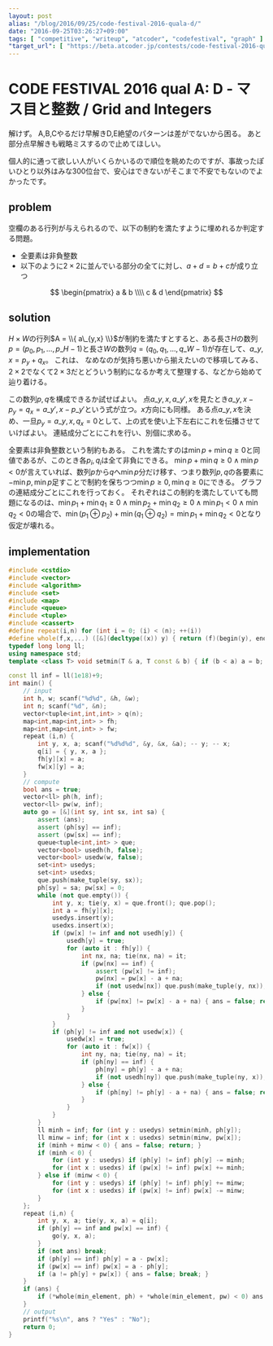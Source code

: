 ```yaml
---
layout: post
alias: "/blog/2016/09/25/code-festival-2016-quala-d/"
date: "2016-09-25T03:26:27+09:00"
tags: [ "competitive", "writeup", "atcoder", "codefestival", "graph" ]
"target_url": [ "https://beta.atcoder.jp/contests/code-festival-2016-quala/tasks/codefestival_2016_qualA_d" ]
---
```


# CODE FESTIVAL 2016 qual A: D - マス目と整数 / Grid and Integers

解けず。
A,B,Cやるだけ早解きD,E絶望のパターンは差がでないから困る。
あと部分点早解きも戦略ミスするので止めてほしい。

個人的に通って欲しい人がいくらかいるので順位を眺めたのですが、事故ったぽいひとり以外はみな$300$位台で、安心はできないがそこまで不安でもないのでよかったです。

## problem

空欄のある行列が与えられるので、以下の制約を満たすように埋めれるか判定する問題。

-   全要素は非負整数
-   以下のように$2\times 2$に並んでいる部分の全てに対し、$a+d = b+c$が成り立つ

$$ \begin{pmatrix}
    a & b \\\\
    c & d
\end{pmatrix} $$

## solution

$H \times W$の行列$A = \\{ a\_{y,x} \\}$が制約を満たすとすると、ある長さ$H$の数列$p = ( p_0, p_1, \dots, p\_{H-1} )$と長さ$W$の数列$q = ( q_0, q_1, \dots, q\_{W-1} )$が存在して、$a\_{y,x} = p_y + q_x$。
これは、 なめなのが気持ち悪いから揃えたいので移項してみる、$2 \times 2$でなくて$2 \times 3$だとどういう制約になるか考えて整理する、などから始めて辿り着ける。

この数列$p, q$を構成できるか試せばよい。
点$a\_{y,x}, a\_{y',x}$を見たとき$a\_{y,x} - p_y = q_x = a\_{y',x} - p\_{y'}$という式が立つ。$x$方向にも同様。
ある点$a\_{y,x}$を決め、一旦$p_y = a\_{y,x}, q_x = 0$として、上の式を使い上下左右にこれを伝播させていけばよい。
連結成分ごとにこれを行い、別個に求める。

全要素は非負整数という制約もある。
これを満たすのは$\min p + \min q \ge 0$と同値であるが、このとき各$p_i, q_i$は全て非負にできる。
$\min p + \min q \ge 0 \land \min p \lt 0$が言えていれば、数列$p$から$q$へ$\min p$分だけ移す、つまり数列$p,q$の各要素に$- \min p, \min p$足すことで制約を保ちつつ$\min p \ge 0, \min q \ge 0$にできる。
グラフの連結成分ごとにこれを行っておく。
それぞれはこの制約を満たしていても問題になるのは、$\min p_1 + \min q_1 \ge 0 \land \min p_2 + \min q_2 \ge 0 \land \min p_1 \lt 0 \land \min q_2 \lt 0$の場合で、$\min (p_1 \oplus p_2) + \min (q_1 \oplus q_2) = \min p_1 + \min q_2 \lt 0$となり仮定が壊れる。

## implementation

``` c++
#include <cstdio>
#include <vector>
#include <algorithm>
#include <set>
#include <map>
#include <queue>
#include <tuple>
#include <cassert>
#define repeat(i,n) for (int i = 0; (i) < (n); ++(i))
#define whole(f,x,...) ([&](decltype((x)) y) { return (f)(begin(y), end(y), ## __VA_ARGS__); })(x)
typedef long long ll;
using namespace std;
template <class T> void setmin(T & a, T const & b) { if (b < a) a = b; }

const ll inf = ll(1e18)+9;
int main() {
    // input
    int h, w; scanf("%d%d", &h, &w);
    int n; scanf("%d", &n);
    vector<tuple<int,int,int> > q(n);
    map<int,map<int,int> > fh;
    map<int,map<int,int> > fw;
    repeat (i,n) {
        int y, x, a; scanf("%d%d%d", &y, &x, &a); -- y; -- x;
        q[i] = { y, x, a };
        fh[y][x] = a;
        fw[x][y] = a;
    }
    // compute
    bool ans = true;
    vector<ll> ph(h, inf);
    vector<ll> pw(w, inf);
    auto go = [&](int sy, int sx, int sa) {
        assert (ans);
        assert (ph[sy] == inf);
        assert (pw[sx] == inf);
        queue<tuple<int,int> > que;
        vector<bool> usedh(h, false);
        vector<bool> usedw(w, false);
        set<int> usedys;
        set<int> usedxs;
        que.push(make_tuple(sy, sx));
        ph[sy] = sa; pw[sx] = 0;
        while (not que.empty()) {
            int y, x; tie(y, x) = que.front(); que.pop();
            int a = fh[y][x];
            usedys.insert(y);
            usedxs.insert(x);
            if (pw[x] != inf and not usedh[y]) {
                usedh[y] = true;
                for (auto it : fh[y]) {
                    int nx, na; tie(nx, na) = it;
                    if (pw[nx] == inf) {
                        assert (pw[x] != inf);
                        pw[nx] = pw[x] - a + na;
                        if (not usedw[nx]) que.push(make_tuple(y, nx));
                    } else {
                        if (pw[nx] != pw[x] - a + na) { ans = false; return; }
                    }
                }
            }
            if (ph[y] != inf and not usedw[x]) {
                usedw[x] = true;
                for (auto it : fw[x]) {
                    int ny, na; tie(ny, na) = it;
                    if (ph[ny] == inf) {
                        ph[ny] = ph[y] - a + na;
                        if (not usedh[ny]) que.push(make_tuple(ny, x));
                    } else {
                        if (ph[ny] != ph[y] - a + na) { ans = false; return; }
                    }
                }
            }
        }
        ll minh = inf; for (int y : usedys) setmin(minh, ph[y]);
        ll minw = inf; for (int x : usedxs) setmin(minw, pw[x]);
        if (minh + minw < 0) { ans = false; return; }
        if (minh < 0) {
            for (int y : usedys) if (ph[y] != inf) ph[y] -= minh;
            for (int x : usedxs) if (pw[x] != inf) pw[x] += minh;
        } else if (minw < 0) {
            for (int y : usedys) if (ph[y] != inf) ph[y] += minw;
            for (int x : usedxs) if (pw[x] != inf) pw[x] -= minw;
        }
    };
    repeat (i,n) {
        int y, x, a; tie(y, x, a) = q[i];
        if (ph[y] == inf and pw[x] == inf) {
            go(y, x, a);
        }
        if (not ans) break;
        if (ph[y] == inf) ph[y] = a - pw[x];
        if (pw[x] == inf) pw[x] = a - ph[y];
        if (a != ph[y] + pw[x]) { ans = false; break; }
    }
    if (ans) {
        if (*whole(min_element, ph) + *whole(min_element, pw) < 0) ans = false;
    }
    // output
    printf("%s\n", ans ? "Yes" : "No");
    return 0;
}
```
